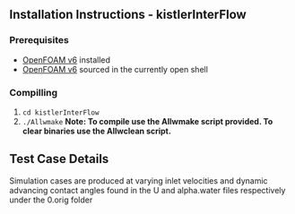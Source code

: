 ## Installation Instructions - kistlerInterFlow
### Prerequisites
- [OpenFOAM v6](https://openfoam.org/download/source/ "OpenFOAM v6") installed
- [OpenFOAM v6](https://openfoam.org/download/source/ "OpenFOAM v6") sourced in the currently open shell

### Compilling
1. `cd kistlerInterFlow`
2. `./Allwmake`
**Note: To compile use the Allwmake script provided. To clear binaries use the Allwclean script.**

## Test Case Details
Simulation cases are produced at varying inlet velocities and dynamic advancing contact angles found in the U and alpha.water files respectively under the 0.orig folder
